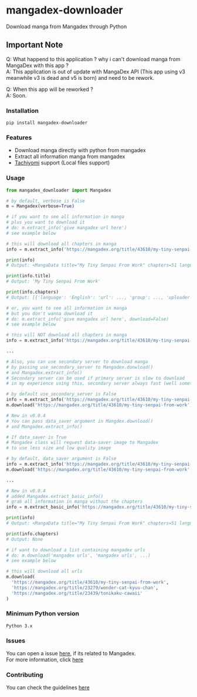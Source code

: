 # mangadex-downloader

Download manga from Mangadex through Python

## Important Note

Q: What happend to this application ? why i can't download manga from MangaDex with this app ?
<br>
A: This application is out of update with MangaDex API (This app using v3 meanwhile v3 is dead and v5 is born) and need to be rework.

Q: When this app will be reworked ?
<br>
A: Soon.

### Installation
```
pip install mangadex-downloader
```

### Features

- Download manga directly with python from mangadex
- Extract all information manga from mangadex
- [Tachiyomi](https://github.com/tachiyomiorg/tachiyomi) support (Local files support)

### Usage

```python
from mangadex_downloader import Mangadex

# by default, verbose is False
m = Mangadex(verbose=True)

# if you want to see all information in manga
# plus you want to download it
# do: m.extract_info('give mangadex url here')
# see example below

# this will download all chapters in manga 
info = m.extract_info('https://mangadex.org/title/43610/my-tiny-senpai-from-work')

print(info)
# Output: <MangaData title="My Tiny Senpai From Work" chapters=51 language=jp>

print(info.title)
# Output: 'My Tiny Senpai From Work'

print(info.chapters)
# Output: [{'language': 'English': 'url': ..., 'group': ..., 'uploader': ..., 'volume': ..., 'chapter': ..., 'chapter-id': ...}, ...]

# or, you want to see all information in manga
# but you don't wanna download it
# do: m.extract_info('give mangadex url here', download=False)
# see example below

# this will NOT download all chapters in manga
info = m.extract_info('https://mangadex.org/title/43610/my-tiny-senpai-from-work', download=False)

...

# Also, you can use secondary server to download manga
# by passing use_secondary_server to Mangadex.donwload()
# and Mangadex.extract_info()
# Secondary server can be used if primary server is slow to download
# in my experience using this, secondary server always fast (well sometimes...)

# by default use_secondary_server is False
info = m.extract_info('https://mangadex.org/title/43610/my-tiny-senpai-from-work', use_secondary_server=True)
m.download('https://mangadex.org/title/43610/my-tiny-senpai-from-work', use_secondary_server=True)

# New in v0.0.4
# You can pass data_saver argument in Mangdex.download()
# and Mangadex.extract_info()

# If data_saver is True
# Mangadex class will request data-saver image to Mangadex
# to use less size and low quality image

# by default, data_saver argument is False
info = m.extract_info('https://mangadex.org/title/43610/my-tiny-senpai-from-work', data_saver=True)
m.download('https://mangadex.org/title/43610/my-tiny-senpai-from-work', data_saver=True)

...

# New in v0.0.4 
# added Mangadex.extract_basic_info()
# grab all information in manga without the chapters
info = m.extract_basic_info('https://mangadex.org/title/43610/my-tiny-senpai-from-work')

print(info)
# Output: <MangaData title="My Tiny Senpai From Work" chapters=51 language=jp>

print(info.chapters)
# Output: None

# if want to download a list containing mangadex urls
# do: m.download('mangadex urls', 'mangadex urls', ...)
# see example below

# this will download all urls
m.download(
  'https://mangadex.org/title/43610/my-tiny-senpai-from-work',
  'https://mangadex.org/title/23279/wonder-cat-kyuu-chan',
  'https://mangadex.org/title/23439/tonikaku-cawaii'
)

```


### Minimum Python version
```
Python 3.x
```

### Issues

You can open a issue [here](https://github.com/mansuf/mangadex-downloader/issues), if its related to Mangadex.
<br>
For more information, click [here](https://github.com/mansuf/mangadex-downloader/blob/main/CONTRIBUTING.md#Issues)

### Contributing

You can check the guidelines [here](https://github.com/mansuf/mangadex-downloader/blob/main/CONTRIBUTING.md)

